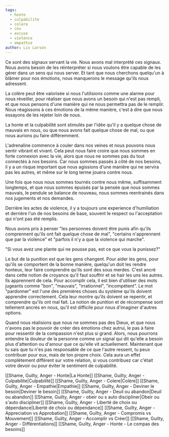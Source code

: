 ```yaml
---
tags:
  - honte
  - culpabilite
  - colere
  - cnv
  - excuse
  - violence
  - empathie
author: Liv Larson
---
```


Ce sont des signaux servant la vie. Nous avons mal interprété ces signaux. Nous avons besoin de les réinterpréter si nous voulons être capable de les gérer dans un sens qui nous server. Et tant que nous cherchons quelqu'un à blâmer pour nos émotions, nous manquerons le message qu'ils nous adressent.

La colère peut être valorisée si nous l'utilisions comme une alarme pour nous réveiller, pour réaliser que nous avons un besoin qui n'est pas rempli, et que nous pensons d'une manière qui ne nous permettra pas de le remplir.
Nous réagissons à ces émotions de la même manière, c'est à dire que nous essayons de les rejeter loin de nous.

La honte et la culpabilité sont stimulés par l'idée qu'il y a quelque chose de mauvais en nous, ou que nous avons fait quelque chose de mal, ou que nous aurions pu faire différemment.

L'adrenaline commence à couler dans nos veines et nous pouvons nous sentir vibrant et vivant. Cela peut nous faire croire que nous sommes en forte connexion avec la vie, alors que nous ne sommes pas du tout connectés à nos besoins. Car nous sommes passés à côté de nos besoins, il y a un risque important que nous agissions d'une manière qui ne servira pas les autres, et même sur le long terme jouera contre nous.

Une fois que nous nous sommes tournés contre nous même, suffisamment longtemps, et que nous sommes épuisés par la pensée que nous sommes mauvais, le pendule se balance de nouveau, nous sommes reentrainés dans nos jugements et nos demandes.

Derrière les actes de violence, il y a toujours une experience d'humiliation et derrière l'un de nos besoins de base, souvent le respect ou l'acceptation qui n'ont pas été remplis.

Nous avons pris à penser "les personnes doivent être punis afin qu'ils comprennent qu'ils ont fait quelque chose de mal", "certains n'apprennent que par la violence" et "parfois il n'y a que la violence qui marche".

"Si vous avez une plante qui ne pousse pas, est ce que vous la punissez?"

Le but de la punition est que les gens changent. Pour aider les gens, pour qu'ils se comportent de la bonne manière, quelqu'un doit les rendre honteux, leur faire comprendre qu'ils sont des sous merdes. C'est ancré dans cette notion de croyance qu'il faut souffrir et se hair les uns les autres. Ils apprennent de cela.
Pour accomplir cela, il est bien d'utiliser des mots jugeants comme "bon", "mauvais", "irrationnel", "incompétent". Le mot "pardonner" est l'une des premières choses du système qu'ils doivent apprendre correctement. Cela leur montre qu'ils doivent se repentir, et comprendre qu'ils ont mal fait.
La notion de punition et de récompense sont tellement ancrés en nous, qu'il est difficile pour nous d'imaginer d'autres options.

Quand nous réalisions que nous ne sommes pas des Dieux, et que nous n'avons pas le pouvoir de créer des émotions chez autrui, le pas à faire pour ressentir de la compassion n'est plus si grand. Alors, nous pourrons entendre la douleur de la personne comme un signal qui dit qu'elle a besoin plus d'attention ou d'amour que ce qu'elle vit actuellement.  Maintenant que tu sais que tu n'es pas responsable de ce que l'autre ressent, tu peux contribuer pour eux, mais de ton propre choix. Cela aura un effet complètement différent sur votre relation, si vous contribuez car c'était votre devoir ou pour éviter le sentiment de culpabilité.

[[Shame, Guilty, Anger - Honte|La Honte]]
[[Shame, Guilty, Anger - Culpabilite|Culpabilité]]
[[Shame, Guilty, Anger - Colere|Colère]]
[[Shame, Guilty, Anger - Empathie|Empathie]]
[[Shame, Guilty, Anger - Deviner le besoin|Deviner le besoin]]
[[Shame, Guilty, Anger - Deuil ou abandon|Deuil ou abandon]]
[[Shame, Guilty, Anger - obeir ou s auto discipliner|Obeir ou s'auto discipliner]]
[[Shame, Guilty, Anger - Liberté de choix ou dépendance|Liberté de choix ou dépendance]]
[[Shame, Guilty, Anger - Appreciation vs Approbation]]
[[Shame, Guilty, Anger - Compromis vs Mouvement]]
[[Shame, Guilty, Anger - Accomplir vs Créer]]
[[Shame, Guilty, Anger - Différentiations]]
[[Shame, Guilty, Anger - Honte - Le compas des besoins]]














